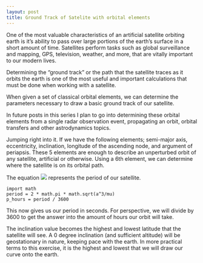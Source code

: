 ```yaml
---
layout: post
title: Ground Track of Satelite with orbital elements
---
```


One of the most valuable characteristics of an artificial satellite orbiting earth is it’s ability to pass over large portions of the earth’s surface in a short amount of time. Satellites perform tasks such as global surveillance and mapping, GPS, television, weather, and more, that are vitally important to our modern lives. 

Determining the “ground track” or the path that the satellite traces as it orbits the earth is one of the most useful and important calculations that must be done when working with a satellite. 

When given a set of classical orbital elements, we can determine the parameters necessary to draw a basic ground track of our satellite. 

In future posts in this series I plan to go into determining these orbital elements from a single radar observation event, propagating an orbit, orbital transfers and other astrodynamics topics. 

Jumping right into it. If we have the following elements; semi-major axis, eccentricity, inclination, longitude of the ascending node, and argument of periapsis. These 5 elements are enough to describe an unperturbed orbit of any satellite, artificial or otherwise. Using a 6th element, we can determine where the satellite is on its orbital path.

The equation <img src="https://render.githubusercontent.com/render/math?math=P = 2\pi\sqrt\dfrac{a^3}{\mu}"> represents the period of our satellite.

    import math
    period = 2 * math.pi * math.sqrt(a^3/mu)
    p_hours = period / 3600

This now gives us our period in seconds. For perspective, we will divide by 3600 to get the answer into the amount of hours our orbit will take. 

The inclination value becomes the highest and lowest latitude that the satellite will see. A 0 degree inclination (and sufficient altitude) will be geostationary in nature, keeping pace with the earth. In more practical terms to this exercise, it is the highest and lowest that we will draw our curve onto the earth.
